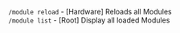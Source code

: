 `/module reload` - [Hardware] Reloads all Modules  
`/module list` - [Root] Display all loaded Modules